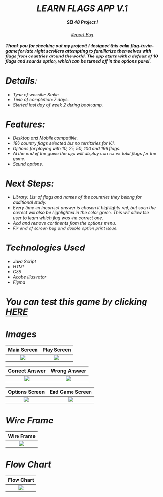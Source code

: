 <div align="center">
<h1><i>LEARN FLAGS APP V.1</h1>
<h5>SEI 48 Project I<h5>
</div>

<div align="center">
<a href="https://github.com/JP4441/GA_Project_1_Flag_Game/issues">Report Bug</a>
</div>

<h4>Thank you for checking out my project! I designed this calm flag-trivia-game for late night scrollers attempting to familiarize themselves with flags from countries around the world. The app starts with a default of 10 flags and sounds option, which can be turned off in the options panel.<h4>

# Details:

- Type of website: Static.
- Time of completion: 7 days.
- Started last day of week 2 during bootcamp.

# Features:

- Desktop and Mobile compatible.
- 196 country flags selected but no territories for V.1.
- Options for playing with 10, 25, 50, 100 and 196 flags.
- At the end of the game the app will display correct vs total flags for the game.
- Sound options.

# Next Steps:

- Library: List of flags and names of the countries they belong for additional study.
- Every time an incorrect answer is chosen it highlights red, but soon the correct will also be highlighted in the color green. This will allow the user to learn which flag was the correct one.
- Add and remove continents from the options menu.
- Fix end of screen bug and double option print issue.

# Technologies Used

- Java Script
- HTML
- CSS
- Adobe Illustrator
- Figma

# You can test this game by clicking [**HERE**](https://jp4441.github.io/GA_Project_1_Flag_Game/)

# Images

|        Main Screen        |        Play Screen        |
| :-----------------------: | :-----------------------: |
| ![](screenshots/main.png) | ![](screenshots/play.png) |

|          Correct Answer          |          Wrong Answer          |
| :------------------------------: | :----------------------------: |
| ![](screenshots/playCorrect.png) | ![](screenshots/playWrong.png) |

|        Options Screen        |         End Game Screen         |
| :--------------------------: | :-----------------------------: |
| ![](screenshots/options.png) | ![](screenshots/finalScore.png) |

# Wire Frame

|           Wire Frame            |
| :-----------------------------: |
| ![](screenshots/wireframes.png) |

# Flow Chart

|        Flow Chart         |
| :-----------------------: |
| ![](screenshots/flow.png) |
